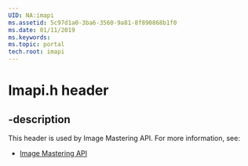 ```yaml
---
UID: NA:imapi
ms.assetid: 5c97d1a0-3ba6-3560-9a81-8f890868b1f0
ms.date: 01/11/2019
ms.keywords: 
ms.topic: portal
tech.root: imapi
---
```


# Imapi.h header


## -description


This header is used by Image Mastering API. For more information, see:

- [Image Mastering API](../_imapi/index.md)

